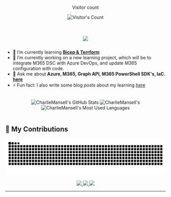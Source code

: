 <div align="center"> 
  <p>Visitor count</p>
  <img src="https://komarev.com/ghpvc/?username=CharlieMansell" alt="Visitor's Count" />
</div>

<h1 align="center">
    <img src="https://readme-typing-svg.herokuapp.com/?font=Inter&size=48&center=true&vCenter=true&width=500&height=70&color=008000&duration=4000&lines=Hi+There!+👋;+I'm+Charlie+Mansell!;" />
</h1>

- 🌱 I’m currently learning **[Bicep & Terrform](https://learn.microsoft.com/en-us/azure/developer/terraform/comparing-terraform-and-bicep?tabs=comparing-bicep-terraform-integration-features)**
- 🔭 I’m currently working on a new learning project, which will be to integrate M365 DSC with Azure DevOps, and update M365 configuration with code.   
- 💬 Ask me about **Azure, M365, Graph API, M365 PowerShell SDK's, IaC. [here](https://github.com/CharlieMansell/CharlieMansell/issues)**
- ⚡ Fun fact: I also write some blog posts about my learning [here](https://resume.cmdevelop.com/#blog)
<br>
<div align=center>
  <img width=390 src="https://github-readme-stats.vercel.app/api?username=CharlieMansell&theme=transparent&count_private=true&show_icons=true&rank_icon=github&locale=en" alt="CharlieMansell's GitHub Stats" />
  <img width=390 src="https://github-readme-streak-stats.herokuapp.com/?user=CharlieMansell&theme=transparent&count_private=true&border_radius=10&locale=en" alt="CharlieMansell's" />
  <img width=325 src="https://github-readme-stats.vercel.app/api/top-langs?username=CharlieMansell&theme=transparent&layout=donut&hide=css&langs_count=8&border_radius=10&show_icons=true&locale=en" alt="CharlieMansell's Most Used Languages" />
</div>
<br>

## 🐍 My Contributions

<div align="center">
  <picture>
    <source media="(prefers-color-scheme: dark)" srcset="https://raw.githubusercontent.com/CharlieMansell/CharlieMansell/output/github-contribution-grid-snake-dark.svg" />
    <source media="(prefers-color-scheme: light)" srcset="https://raw.githubusercontent.com/CharlieMansell/CharlieMansell/output/github-contribution-grid-snake.svg" />
    <img alt="github-snake" src="https://raw.githubusercontent.com/CharlieMansell/CharlieMansell/output/github-contribution-grid-snake.svg" />
  </picture>
</div>
<br>
<div align="center">
  <a href="charliemansellwork@gmail.com">
    <img src="https://img.shields.io/badge/Gmail-333333?style=for-the-badge&logo=gmail&logoColor=red" />
  </a>
    <a href="https://resume.cmdevelop.com" target="_blank">
    <img src="https://img.shields.io/badge/MyWebsite-https%3A%2F%2Fresume.cmdevelop.com-brightgreen?style=for-the-badge" target="_blank" />
  </a>
  <a href="https://www.linkedin.com/in/charliemansellprofile/" target="_blank">
    <img src="https://img.shields.io/badge/LinkedIn-0077B5?style=for-the-badge&logo=linkedin&logoColor=white" target="_blank" />
  </a>
</div>
<hr>

<!--
**CharlieMansell/CharlieMansell** is a ✨ _special_ ✨ repository because its `README.md` (this file) appears on your GitHub profile.

Here are some ideas to get you started:

- 🔭 I’m currently working on ...
- 🌱 I’m currently learning ...
- 👯 I’m looking to collaborate on ...
- 🤔 I’m looking for help with ...
- 💬 Ask me about ...
- 📫 How to reach me: ...
- 😄 Pronouns: ...
- ⚡ Fun fact: ...
-->
